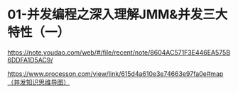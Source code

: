 # 01-并发编程之深入理解JMM&并发三大特性（一）

https://note.youdao.com/web/#/file/recent/note/8604AC571F3E446EA575B6DDFA1D5AC9/

https://www.processon.com/view/link/615d4a610e3e74663e97fa0e#map（并发知识思维导图）